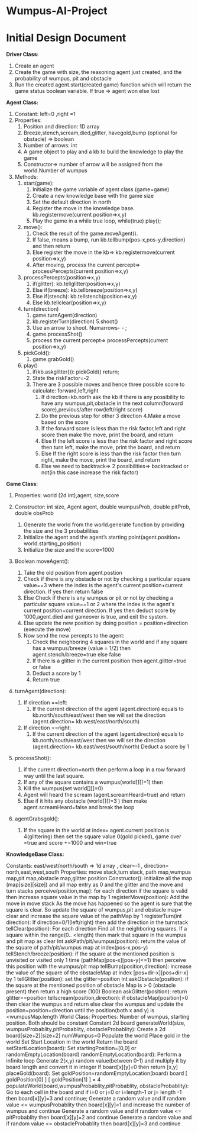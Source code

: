 # Wumpus-AI-Project
# Initial Design Document  
**Driver Class:**

1. Create an agent
2. Create the game with size, the reasoning agent just created, and the probability of wumpus, pit and obstacle
3. Run the created agent.start(created game) function which will return the game status boolean variable. If true ⇒ agent won else lost

**Agent Class:**

1. Constant: left=0 ,right =1
2. Properties:
    1. Position and direction: 1D array
    2. Breeze,stench,scream,died,glitter, havegold,bump (optional for obstacle) ⇒ boolean
    3. Number of arrows: int
    4. A game object to play and a kb to build the knowledge to play the game
    5. Constructor⇒ number of arrow will be assigned from the world.Number of wumpus
3. Methods:  
    1. start(game):
        1. Initialize the game variable of agent class (game=game)
        2. Create a new knowledge base with the game size
        3. Set the default direction in north
        4. Register the move in the knowledge base. kb.registermove(current position⇒x,y)
        5. Play the game in a while true loop, while(true) play();
    2. move():
        1.  Check the result of the game.moveAgent().
        2.  If false, means a bump, run kb.tellbump(pos-x,pos-y,direction) and then return
        3.  Else register the move in the kb⇒ kb.registermove(current position⇒x,y)
        4.  After moving, process the current percept⇒ processPercepts(current position⇒x,y)
    3. processPercepts(position⇒x,y)
        1. if(glitter): kb.tellglitter(position⇒x,y)
        2. Else if(breeze): kb.tellbreeze(position⇒x,y)
        3. Else if(stench): kb.tellstench(position⇒x,y)
        4. Else kb.tellclear(position⇒x,y)
    4. turn(direction)
        1. game.turnAgent(direction)
        2. kb.registerTurn(direction)
    5.shoot()
        1. Use an arrow to shoot. Numarrows- - ;
        2. game.processShot()
        3. process the current percept⇒ processPercepts(current position⇒x,y)
    6. pickGold():
        1. game.grabGold()
    7. play()
        1. if(kb.askglitter()): pickGold() return;
        2. State the riskFactor=-2
        3. There are 3 possible moves and hence three possible score to calculate: forward,left,right
            1. If direction=kb.north ask the kb if there is any possibility to have any wumpus,pit,obstacle in the next column(forward score),previous/after row(left/right score) 
            2. Do the previous step for other 3 direction
        4.Make a move based on the score
            1. If the forward score is less than the risk factor,left and right score then make the move, print the board, and return
            2. Else If the left score is less than the risk factor and right score then turn left, make the move, print the board, and return
            3. Else If the right score is less than the risk factor then turn right, make the move, print the board, and return
            4. Else we need to backtrack⇒ 2 possibilities⇒ backtracked or not(in this case increase the risk factor)

**Game Class:**
1. Properties: world (2d int),agent, size,score
2. Constructor: int size, Agent agent, double wumpusProb, double pitProb, double obsProb
    1. Generate the world from the world.generate function by providing the size and the 3 probabilities
    2. Initialize the agent and the agent’s starting point(agent.position= world.starting_position)
    3. Initialize the size and the score=1000

3. Boolean moveAgent(): 
    1. Take the old position from agent.postion
    2. Check if there is any obstacle or not by checking a particular square value==3 where the index is the agent's current position+current direction. If yes then return false
    3. Else Check if there is any wumpus or pit or not by checking a particular square value==1 or 2 where the index is the agent's current position+current direction. If yes then deduct score by 1000,agent.died and gameover is true, and exit the system.
    4. Else update the new position by doing position = position+direction (execute the move)
    5. Now send the new percepts to the agent:
        1. Check the neighboring 4 squares in the world and if any square has a wumpus/breeze (value = 1/2) then agent.stench/breeze=true else false
        2. If there is a glitter in the current position then agent.glitter=true or false
        3. Deduct a score by 1
        4. Return true
4. turnAgent(direction):
    1. If direction ==left:
        1. If the current direction of the agent (agent.direction) equals to kb.north/south/east/west then we will set the direction (agent.direction= kb.west/east/north/south)
    2. If direction ==right:
        1. If the current direction of the agent (agent.direction) equals to kb.north/south/east/west then we will set the direction (agent.direction= kb.east/west/south/north)
    Deduct a score by 1






5. processShot():
    1. if the current direction=north then perform a loop in a row forward way until the last square. 
    2. If any of the square contains a wumpus(world[][]=1) then
    3. Kill the wumpus(set world[][]=0)
    4. Agent will heard the scream (agent.screamHeard=true) and return
    5. Else if it hits any obstacle (world[][]=3 ) then make agent.screamHeard=false and break the loop

6. agentGrabsgold(): 
    1. If the square in the world at index= agent.current position is 4(glittering) then set the square value 0(gold picked), game over =true and score +=1000 and win=true
 
**KnowledgeBase Class:**

Constants: east/west/north/south ⇒ 1d array , clear=-1 , direction= north,east,west,south
Properties: move stack,turn stack, path map,wumpus map,pit map,obstacle map,glitter position
Constructor(): initialize all the map (map[size][size]) and all map entry as 0 and the glitter and the move and turn stacks
perceive(position,map): for each direction if the square is valid then increase square value in the map by 1
registerMove(position):
Add the move in move stack
As the move has happened so the agent is sure that the square is clear. So update the square of wumpus,pit and obstacle map= clear and increase the square value of the pathMap by 1
registerTurn(int direction):
If direction=0/1(left/right) then add the direction in the turnstack 
tellClear(position):
For each direction Find all the neighboring squares.
If a square within the range(0.. <length) then mark that square in the wumpus and pit map as clear
Int askPath/pit/wumpus(position): return the value of the square of path/pit/wumpus map at index(pos-x,pos-y)
tellStench/breeze(position): if the square at the mentioned position is unvisited or visited only 1 time (pathMap[pos-x][pos-y]<=1) then perceive this position with the wumpus/pit map
tellBump(position,direction): increase the value of the square of the obstacleMap at index [pos+dir-x][pos+dir-x] by 1
tellGlitter(position): set the glitter=position
Int askObstacle(position): if the square at the mentioned position of obstacle Map is > 0 (obstacle present) then return a high score (100)
Boolean askGlitter(position): return glitter==position 
tellscream(position,direction): if obstacleMap[position]>0 then clear the wumpus and return else clear the wumpus and update the position=position+direction until the position(both x and y) is <wumpusMap.length
World Class:
Properties: Number of wumpus, starting position. Both should be constant
Constant 2d board generateWorld(size, wumpusProbablity,pitProbablity, obstacleProbablity):
Create a 2d board[size+2][size+2]
numWumpus=0
Populate the world
Place gold in the world
Set Start Location in the world
Return the board
setStartLocation(board):
Set  startingPosition=[0,0] or randomEmptyLocation(board)
randomEmptyLocation(board):
Perform a infinite loop 
Generate 2(x,y) random value(between 0-1) and multiply it by board length and convert it in integer
If board[x][y]=0 then return [x,y]
placeGold(board):
Set  goldPosition=randomEmptyLocation(board)
board [ goldPosition[0]  ] [ goldPosition[1]  ] = 4
populateWorld(board,wumpusProbablity,pitProbablity, obstacleProbablity):
Go to each cell in the board and if
i=0 or j=0 or i=length-1 or j= length -1 then board[x][y]=3 and continue;
Generate a random value and if random value <= wumpusProbablity then board[x][y]=1 and increase the number of wumpus and continue 
Generate a random value and if random value <= pitProbablity then board[x][y]=2 and continue 
Generate a random value and if random value <= obstacleProbablity then board[x][y]=3 and continue 


